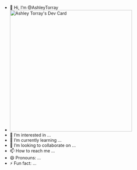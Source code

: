 - 👋 Hi, I’m @AshleyTorray
- <a href="https://app.daily.dev/ashleytorray"><img src="https://api.daily.dev/devcards/05e6d36b443e48dea60ef3d6ff8ada78.png?r=jtu" width="400" alt="Ashley Torray's Dev Card"/></a>
- 👀 I’m interested in ...
- 🌱 I’m currently learning ...
- 💞️ I’m looking to collaborate on ...
- 📫 How to reach me ...
- 😄 Pronouns: ...
- ⚡ Fun fact: ...

<!---
AshleyTorray/AshleyTorray is a ✨ special ✨ repository because its `README.md` (this file) appears on your GitHub profile.
You can click the Preview link to take a look at your changes.
--->
